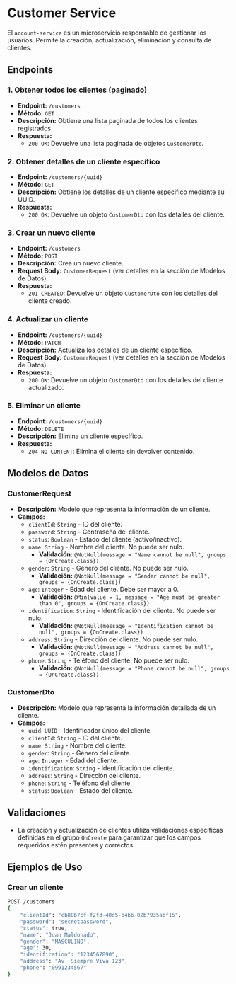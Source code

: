 # Customer Service

El `account-service` es un microservicio responsable de gestionar los usuarios. Permite la creación, actualización, eliminación y consulta de clientes.

## Endpoints

### 1. Obtener todos los clientes (paginado)
- **Endpoint:** `/customers`
- **Método:** `GET`
- **Descripción:** Obtiene una lista paginada de todos los clientes registrados.
- **Respuesta:**
    - `200 OK`: Devuelve una lista paginada de objetos `CustomerDto`.

### 2. Obtener detalles de un cliente específico
- **Endpoint:** `/customers/{uuid}`
- **Método:** `GET`
- **Descripción:** Obtiene los detalles de un cliente específico mediante su UUID.
- **Respuesta:**
    - `200 OK`: Devuelve un objeto `CustomerDto` con los detalles del cliente.

### 3. Crear un nuevo cliente
- **Endpoint:** `/customers`
- **Método:** `POST`
- **Descripción:** Crea un nuevo cliente.
- **Request Body:** `CustomerRequest` (ver detalles en la sección de Modelos de Datos).
- **Respuesta:**
    - `201 CREATED`: Devuelve un objeto `CustomerDto` con los detalles del cliente creado.

### 4. Actualizar un cliente
- **Endpoint:** `/customers/{uuid}`
- **Método:** `PATCH`
- **Descripción:** Actualiza los detalles de un cliente específico.
- **Request Body:** `CustomerRequest` (ver detalles en la sección de Modelos de Datos).
- **Respuesta:**
    - `200 OK`: Devuelve un objeto `CustomerDto` con los detalles del cliente actualizado.

### 5. Eliminar un cliente
- **Endpoint:** `/customers/{uuid}`
- **Método:** `DELETE`
- **Descripción:** Elimina un cliente específico.
- **Respuesta:**
    - `204 NO CONTENT`: Elimina el cliente sin devolver contenido.

## Modelos de Datos

### CustomerRequest
- **Descripción:** Modelo que representa la información de un cliente.
- **Campos:**
    - `clientId`: `String` - ID del cliente.
    - `password`: `String` - Contraseña del cliente.
    - `status`: `Boolean` - Estado del cliente (activo/inactivo).
    - `name`: `String` - Nombre del cliente. No puede ser nulo.
        - **Validación:** `@NotNull(message = "Name cannot be null", groups = {OnCreate.class})`
    - `gender`: `String` - Género del cliente. No puede ser nulo.
        - **Validación:** `@NotNull(message = "Gender cannot be null", groups = {OnCreate.class})`
    - `age`: `Integer` - Edad del cliente. Debe ser mayor a 0.
        - **Validación:** `@Min(value = 1, message = "Age must be greater than 0", groups = {OnCreate.class})`
    - `identification`: `String` - Identificación del cliente. No puede ser nulo.
        - **Validación:** `@NotNull(message = "Identification cannot be null", groups = {OnCreate.class})`
    - `address`: `String` - Dirección del cliente. No puede ser nulo.
        - **Validación:** `@NotNull(message = "Address cannot be null", groups = {OnCreate.class})`
    - `phone`: `String` - Teléfono del cliente. No puede ser nulo.
        - **Validación:** `@NotNull(message = "Phone cannot be null", groups = {OnCreate.class})`

### CustomerDto
- **Descripción:** Modelo que representa la información detallada de un cliente.
- **Campos:**
    - `uuid`: `UUID` - Identificador único del cliente.
    - `clientId`: `String` - ID del cliente.
    - `name`: `String` - Nombre del cliente.
    - `gender`: `String` - Género del cliente.
    - `age`: `Integer` - Edad del cliente.
    - `identification`: `String` - Identificación del cliente.
    - `address`: `String` - Dirección del cliente.
    - `phone`: `String` - Teléfono del cliente.
    - `status`: `Boolean` - Estado del cliente.

## Validaciones

- La creación y actualización de clientes utiliza validaciones específicas definidas en el grupo `OnCreate` para garantizar que los campos requeridos estén presentes y correctos.

## Ejemplos de Uso

### Crear un cliente

```bash
POST /customers
{
    "clientId": "cb88b7cf-f2f3-40d5-b4b6-02b7935abf15",
    "password": "secretpassword",
    "status": true,
    "name": "Juan Maldonado",
    "gender": "MASCULINO",
    "age": 30,
    "identification": "1234567890",
    "address": "Av. Siempre Viva 123",
    "phone": "0991234567"
}
